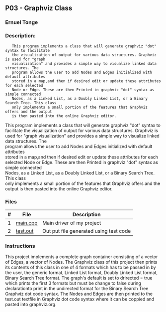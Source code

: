 ## P03 - Graphviz Class
### Ernuel Tonge
### Description:

       This program implements a class that will generate graphviz "dot" syntax to facilitate 
       the visualization of output for various data structures. Graphviz is used for "graph 
       visualization" and provides a simple way to visualize linked data structures. The  
       program allows the user to add Nodes and Edges initialized with default attributes  
       stored in a map,and then if desired edit or update these attributes for each selected 
       Node or Edge. These are then Printed in graphviz "dot" syntax as  simple connected  
       Nodes, as a Linked List, as a Doubly Linked List, or a Binary Search Tree. This class  
       only implements a small portion of the features that Graphviz offers and the output 
       is then pasted into the online Graphviz editor.
       
This program implements a class that will generate graphviz "dot" syntax to facilitate 
       the visualization of output for various data structures. Graphviz is used for "graph 
       visualization" and provides a simple way to visualize linked data structures. The  
       program allows the user to add Nodes and Edges initialized with default attributes  
       stored in a map,and then if desired edit or update these attributes for each selected 
       Node or Edge. These are then Printed in graphviz "dot" syntax as  simple connected  
       Nodes, as a Linked List, as a Doubly Linked List, or a Binary Search Tree. This class  
       only implements a small portion of the features that Graphviz offers and the output 
       is then pasted into the online Graphviz editor.



### Files

|   #   | File            | Description                                        |
| :---: | --------------- | -------------------------------------------------- |
|   1   | [main.cpp](https://github.com/ErnuelTonge/2143-OOP-Tonge/blob/main/Assignments/P03/main.cpp)        | Main driver of my project                          |
|   2   | [test.out](https://github.com/ErnuelTonge/2143-OOP-Tonge/blob/main/Assignments/P03/test.out)      | Out put file generated using test code             |

### Instructions

This project implements a complete graph container consisting of a vector of Edges, a vector of Nodes. The Graphviz class of this project then prints its contents of this class in one of 4 formats which has to be passed in by the user, the generic format, Linked List format, Doubly Linked List format, Binary Search Tree format. The graph's default is set to drirected = true which prints the first 3 formats but must be change to false during declarationto print in the undirected format for the  Binary Search Tree Graphviz dot code syntax. The Nodes and Edges are then printed to the test.out textfile in Graphviz dot code syntax where it can be coppied and pasted into graphviz.org.

